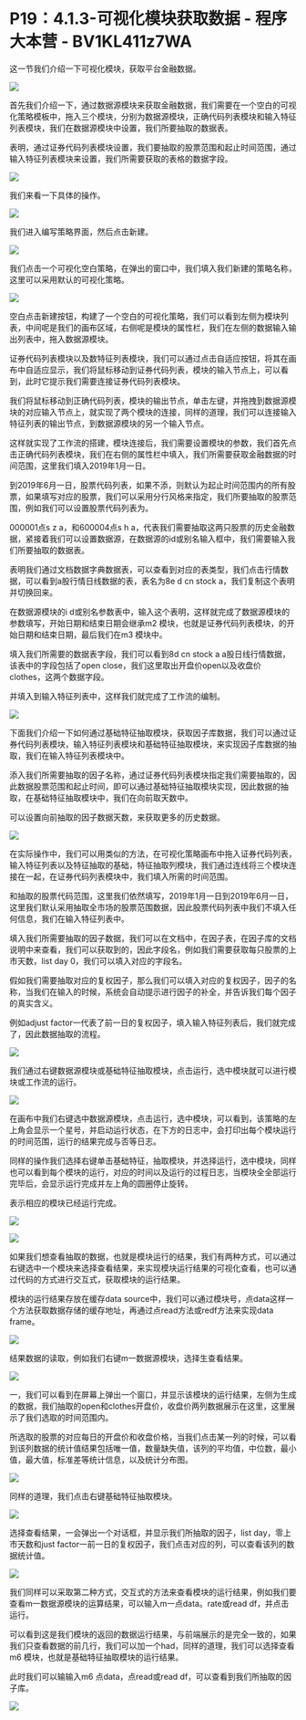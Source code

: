 # P19：4.1.3-可视化模块获取数据 - 程序大本营 - BV1KL411z7WA

这一节我们介绍一下可视化模块，获取平台金融数据。

![](img/0e12614f2f616e42bfd00a8ae6377dcd_1.png)

首先我们介绍一下，通过数据源模块来获取金融数据，我们需要在一个空白的可视化策略模板中，拖入三个模块，分别为数据源模块，正确代码列表模块和输入特征列表模块，我们在数据源模块中设置，我们所要抽取的数据表。

表明，通过证券代码列表模块设置，我们要抽取的股票范围和起止时间范围，通过输入特征列表模块来设置，我们所需要获取的表格的数据字段。



![](img/0e12614f2f616e42bfd00a8ae6377dcd_3.png)

我们来看一下具体的操作。

![](img/0e12614f2f616e42bfd00a8ae6377dcd_5.png)

我们进入编写策略界面，然后点击新建。

![](img/0e12614f2f616e42bfd00a8ae6377dcd_7.png)

我们点击一个可视化空白策略，在弹出的窗口中，我们填入我们新建的策略名称，这里可以采用默认的可视化策略。



![](img/0e12614f2f616e42bfd00a8ae6377dcd_9.png)

空白点击新建按钮，构建了一个空白的可视化策略，我们可以看到左侧为模块列表，中间呢是我们的画布区域，右侧呢是模块的属性栏，我们在左侧的数据输入输出列表中，拖入数据源模块。

证券代码列表模块以及数特征列表模块，我们可以通过点击自适应按钮，将其在画布中自适应显示，我们将鼠标移动到证券代码列表，模块的输入节点上，可以看到，此时它提示我们需要连接证券代码列表模块。

我们将鼠标移动到正确代码列表，模块的输出节点，单击左键，并拖拽到数据源模块的对应输入节点上，就实现了两个模块的连接，同样的道理，我们可以连接输入特征列表的输出节点，到数据源模块的另一个输入节点。

这样就实现了工作流的搭建，模块连接后，我们需要设置模块的参数，我们首先点击正确代码列表模块，我们在右侧的属性栏中填入，我们所需要获取金融数据的时间范围，这里我们填入2019年1月一日。

到2019年6月一日，股票代码列表，如果不添，则默认为起止时间范围内的所有股票，如果填写对应的股票，我们可以采用分行风格来指定，我们所要抽取的股票范围，例如我们可以设置股票代码列表为。

000001点s z a，和600004点s h a，代表我们需要抽取这两只股票的历史金融数据，紧接着我们可以设置数据源，在数据源的id或别名输入框中，我们需要输入我们所要抽取的数据表。

表明我们通过文档数据字典数据表，可以查看到对应的表类型，我们点击行情数据，可以看到a股行情日线数据的表，表名为8e d cn stock a，我们复制这个表明并切换回来。

在数据源模块的i d或别名参数表中，输入这个表明，这样就完成了数据源模块的参数填写，开始日期和结束日期会继承m2 模块，也就是证券代码列表模块，的开始日期和结束日期，最后我们在m3 模块中。

填入我们所需要的数据表字段，我们可以看到8d cn stock a a股日线行情数据，该表中的字段包括了open close，我们这里取出开盘价open以及收盘价clothes，这两个数据字段。

并填入到输入特征列表中，这样我们就完成了工作流的编制。

![](img/0e12614f2f616e42bfd00a8ae6377dcd_11.png)

下面我们介绍一下如何通过基础特征抽取模块，获取因子库数据，我们可以通过证券代码列表模块，输入特征列表模块和基础特征抽取模块，来实现因子库数据的抽取，我们在输入特征列表模块中。

添入我们所需要抽取的因子名称，通过证券代码列表模块指定我们需要抽取的，因此数据股票范围和起止时间，即可以通过基础特征抽取模块实现，因此数据的抽取，在基础特征抽取模块中，我们在向前取天数中。

可以设置向前抽取的因子数据天数，来获取更多的历史数据。

![](img/0e12614f2f616e42bfd00a8ae6377dcd_13.png)

在实际操作中，我们可以用类似的方法，在可视化策略画布中拖入证券代码列表，输入特征列表以及特征抽取的基础，特征抽取列模块，我们通过连线将三个模块连接在一起，在证券代码列表模块中，我们填入所需的时间范围。

和抽取的股票代码范围，这里我们依然填写，2019年1月一日到2019年6月一日，这里我们默认采用抽取全市场的股票范围数据，因此股票代码列表中我们不填入任何信息，我们在输入特征列表中。

填入我们所需要抽取的因子数据，我们可以在文档中，在因子表，在因子库的文档说明中来查看，我们可以获取到的，因此字段名，例如我们需要获取每只股票的上市天数，list day 0，我们可以填入对应的字段名。

假如我们需要抽取对应的复权因子，那么我们可以填入对应的复权因子，因子的名称，当我们在输入的时候，系统会自动提示进行因子的补全，并告诉我们每个因子的真实含义。

例如adjust factor一代表了前一日的复权因子，填入输入特征列表后，我们就完成了，因此数据抽取的流程。



![](img/0e12614f2f616e42bfd00a8ae6377dcd_15.png)

我们通过右键数据源模块或基础特征抽取模块，点击运行，选中模块就可以进行模块或工作流的运行。

![](img/0e12614f2f616e42bfd00a8ae6377dcd_17.png)

在画布中我们右键选中数据源模块，点击运行，选中模块，可以看到，该策略的左上角会显示一个星号，并启动运行状态，在下方的日志中，会打印出每个模块运行的时间范围，运行的结果完成与否等日志。

同样的操作我们选择右键单击基础特征，抽取模块，并选择运行，选中模块，同样也可以看到每个模块的运行，对应的时间以及运行的过程日志，当模块全全部运行完毕后，会显示运行完成并左上角的圆圈停止旋转。

表示相应的模块已经运行完成。

![](img/0e12614f2f616e42bfd00a8ae6377dcd_19.png)

![](img/0e12614f2f616e42bfd00a8ae6377dcd_20.png)

如果我们想查看抽取的数据，也就是模块运行的结果，我们有两种方式，可以通过右键选中一个模块来选择查看结果，来实现模块运行结果的可视化查看，也可以通过代码的方式进行交互式，获取模块的运行结果。

模块的运行结果存放在缓存data source中，我们可以通过模块号，点data这样一个方法获取数据存储的缓存地址，再通过点read方法或redf方法来实现data frame。



![](img/0e12614f2f616e42bfd00a8ae6377dcd_22.png)

结果数据的读取，例如我们右键m一数据源模块，选择生查看结果。

![](img/0e12614f2f616e42bfd00a8ae6377dcd_24.png)

一，我们可以看到在屏幕上弹出一个窗口，并显示该模块的运行结果，左侧为生成的数据，我们抽取的open和clothes开盘价，收盘价两列数据展示在这里，这里展示了我们选取的时间范围内。

所选取的股票的对应每日的开盘价和收盘价格，当我们点击某一列的时候，可以看到该列数据的统计值结果包括唯一值，数量缺失值，该列的平均值，中位数，最小值，最大值，标准差等统计信息，以及统计分布图。



![](img/0e12614f2f616e42bfd00a8ae6377dcd_26.png)

同样的道理，我们点击右键基础特征抽取模块。

![](img/0e12614f2f616e42bfd00a8ae6377dcd_28.png)

选择查看结果，一会弹出一个对话框，并显示我们所抽取的因子，list day，零上市天数和just factor一前一日的复权因子，我们点击对应的列，可以查看该列的数据统计值。



![](img/0e12614f2f616e42bfd00a8ae6377dcd_30.png)

我们同样可以采取第二种方式，交互式的方法来查看模块的运行结果，例如我们要查看m一数据源模块的运算结果，可以输入m一点data。rate或read df，并点击运行。

可以看到这是我们模块的返回的数据运行结果，与前端展示的是完全一致的，如果我们只查看数据的前几行，我们可以加一个had，同样的道理，我们可以选择查看m6 模块，也就是基础特征抽取模块的运行结果。

此时我们可以输输入m6 点data，点read或read df，可以查看到我们所抽取的因子库。

![](img/0e12614f2f616e42bfd00a8ae6377dcd_32.png)